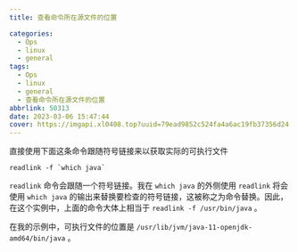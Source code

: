 ```yaml
---
title: 查看命令所在源文件的位置

categories:
  - Ops
  - linux
  - general
tags:
  - Ops
  - linux
  - general
  - 查看命令所在源文件的位置
abbrlink: 50313
date: 2023-03-06 15:47:44
cover: https://imgapi.xl0408.top?uuid=79ead9852c524fa4a6ac19fb37356d24
---
```


直接使用下面这条命令跟随符号链接来以获取实际的可执行文件

```shell
readlink -f `which java`
```

`readlink` 命令会跟随一个符号链接。我在 `which java` 的外侧使用 `readlink` 将会使用 `which java` 的输出来替换要检查的符号链接，这被称之为命令替换。因此，在这个实例中，上面的命令大体上相当于 `readlink -f /usr/bin/java` 。

在我的示例中，可执行文件的位置是 `/usr/lib/jvm/java-11-openjdk-amd64/bin/java` 。